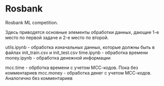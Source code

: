 # Rosbank
Rosbank ML competition.

Здесь приводятся основные элементы обработки данных, дающие 1-е место по первой задаче и 2-е место по второй.

utils.ipynb - обработка изначальных данных, которые должны быть в файлах init_train.csv и init_test.csv
time.ipynb - обработка времени
money.ipynb - обработка денежной информации

mcc.time - обрботка времени с учетом МСС-кодов. Пока без комментариев
mcc.money - обработка денег с учетом МСС-кодов. Аналогично без комментариев
